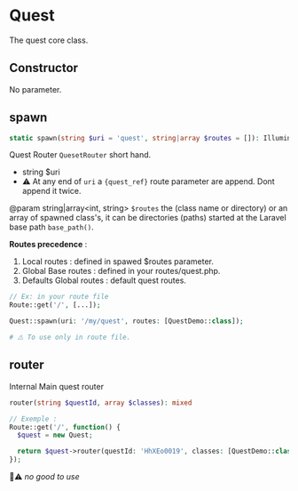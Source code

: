 # Quest

The quest core class.

## Constructor

No parameter.

## spawn

```php
static spawn(string $uri = 'quest', string|array $routes = []): Illuminate\Routing\Route
```

Quest Router `QuesetRouter` short hand.

* string $uri
* ⚠️ At any end of `uri` a `{quest_ref}` route parameter are append. Dont append it twice.

@param string|array<int, string> `$routes` the (class name or directory) or an array of spawned class's, it can be directories (paths) started at the Laravel base path `base_path()`.

__Routes precedence__ :

1. Local routes : defined in spawed $routes parameter.
2. Global Base routes : defined in your routes/quest.php.
3. Defaults Global routes : default quest routes.

```php
// Ex: in your route file
Route::get('/', [...]);

Quest::spawn(uri: '/my/quest', routes: [QuestDemo::class]);

# ⚠️ To use only in route file. 
```

## router

Internal Main quest router

```php
router(string $questId, array $classes): mixed
```

```php
// Exemple :
Route::get('/', function() {
  $quest = new Quest;

  return $quest->router(questId: 'HhXEo0019', classes: [QuestDemo::class]);
});
```

🚧⚠️ _no good to use_
